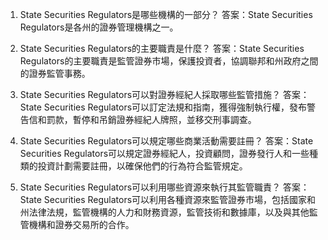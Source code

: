 

1. State Securities Regulators是哪些機構的一部分？ 
答案：State Securities Regulators是各州的證券管理機構之一。 

2. State Securities Regulators的主要職責是什麼？ 
答案：State Securities Regulators的主要職責是監管證券市場，保護投資者，協調聯邦和州政府之間的證券監管事務。 

3. State Securities Regulators可以對證券經紀人採取哪些監管措施？ 
答案：State Securities Regulators可以訂定法規和指南，獲得強制執行權，發布警告信和罰款，暫停和吊銷證券經紀人牌照，並移交刑事調查。 

4. State Securities Regulators可以規定哪些商業活動需要註冊？ 
答案：State Securities Regulators可以規定證券經紀人，投資顧問，證券發行人和一些種類的投資計劃需要註冊，以確保他們的行為符合監管規定。 

5. State Securities Regulators可以利用哪些資源來執行其監管職責？ 
答案：State Securities Regulators可以利用各種資源來監管證券市場，包括國家和州法律法規，監管機構的人力和財務資源，監管技術和數據庫，以及與其他監管機構和證券交易所的合作。